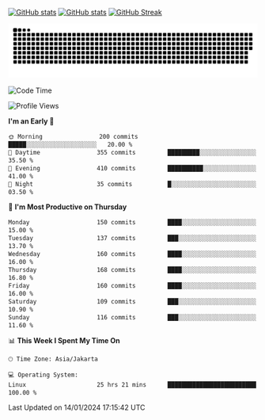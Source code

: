 [![GitHub stats](https://github-readme-stats.vercel.app/api?username=aurelioklv&card_width=500&show_icons=true&rank_icon=github&theme=solarized-dark#gh-dark-mode-only)](https://github.com/anuraghazra/github-readme-stats#gh-dark-mode-only)
[![GitHub stats](https://github-readme-stats.vercel.app/api?username=aurelioklv&card_width=500&show_icons=true&rank_icon=github&theme=buefy#gh-light-mode-only)](https://github.com/anuraghazra/github-readme-stats#gh-light-mode-only)
[![GitHub Streak](https://streak-stats.demolab.com/?user=aurelioklv&card_width=336&theme=solarized-dark)](https://git.io/streak-stats)

<picture>
  <source media="(prefers-color-scheme: dark)" srcset="https://raw.githubusercontent.com/aurelioklv/aurelioklv/snake-output/github-contribution-grid-snake-dark.svg">
  <source media="(prefers-color-scheme: light)" srcset="https://raw.githubusercontent.com/aurelioklv/aurelioklv/snake-output/github-contribution-grid-snake.svg">
  <img alt="github contribution grid snake animation" src="https://raw.githubusercontent.com/aurelioklv/aurelioklv/snake-output/github-contribution-grid-snake.svg">
</picture>

<!--START_SECTION:waka-->
![Code Time](http://img.shields.io/badge/Code%20Time-358%20hrs%2030%20mins-blue)

![Profile Views](http://img.shields.io/badge/Profile%20Views-12-blue)

**I'm an Early 🐤** 

```text
🌞 Morning                200 commits         █████░░░░░░░░░░░░░░░░░░░░   20.00 % 
🌆 Daytime                355 commits         █████████░░░░░░░░░░░░░░░░   35.50 % 
🌃 Evening                410 commits         ██████████░░░░░░░░░░░░░░░   41.00 % 
🌙 Night                  35 commits          █░░░░░░░░░░░░░░░░░░░░░░░░   03.50 % 
```
📅 **I'm Most Productive on Thursday** 

```text
Monday                   150 commits         ████░░░░░░░░░░░░░░░░░░░░░   15.00 % 
Tuesday                  137 commits         ███░░░░░░░░░░░░░░░░░░░░░░   13.70 % 
Wednesday                160 commits         ████░░░░░░░░░░░░░░░░░░░░░   16.00 % 
Thursday                 168 commits         ████░░░░░░░░░░░░░░░░░░░░░   16.80 % 
Friday                   160 commits         ████░░░░░░░░░░░░░░░░░░░░░   16.00 % 
Saturday                 109 commits         ███░░░░░░░░░░░░░░░░░░░░░░   10.90 % 
Sunday                   116 commits         ███░░░░░░░░░░░░░░░░░░░░░░   11.60 % 
```


📊 **This Week I Spent My Time On** 

```text
🕑︎ Time Zone: Asia/Jakarta

💻 Operating System: 
Linux                    25 hrs 21 mins      █████████████████████████   100.00 % 
```


 Last Updated on 14/01/2024 17:15:42 UTC
<!--END_SECTION:waka-->
